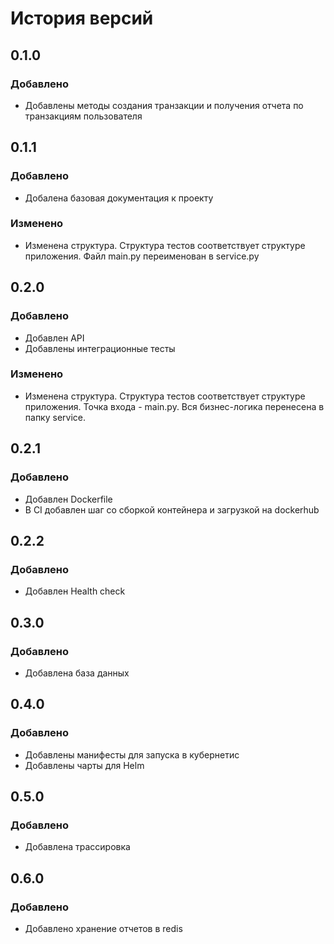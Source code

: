 # История версий

## 0.1.0
### Добавлено
- Добавлены методы создания транзакции и получения отчета по транзакциям пользователя

## 0.1.1
### Добавлено
- Добалена базовая документация к проекту
### Изменено
- Изменена структура. Структура тестов соответствует структуре приложения. Файл main.py переименован в service.py

## 0.2.0
### Добавлено
- Добавлен API
- Добавлены интеграционные тесты
### Изменено
- Изменена структура. Структура тестов соответствует структуре приложения. Точка входа - main.py. Вся бизнес-логика перенесена в папку service.

## 0.2.1
### Добавлено
- Добавлен Dockerfile
- В CI добавлен шаг со сборкой контейнера и загрузкой на dockerhub

## 0.2.2
### Добавлено
- Добавлен Health check

## 0.3.0
### Добавлено
- Добавлена база данных

## 0.4.0
### Добавлено
- Добавлены манифесты для запуска в кубернетис
- Добавлены чарты для Helm

## 0.5.0
### Добавлено
- Добавленa трассировка

## 0.6.0
### Добавлено
- Добавлено хранение отчетов в redis
